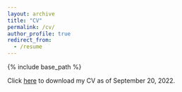 ```yaml
---
layout: archive
title: "CV"
permalink: /cv/
author_profile: true
redirect_from:
  - /resume
---
```


{% include base_path %}

Click [here](https://drive.google.com/file/d/1_njKJVeTfKiMmX9JsJF69ZlmeaOr_3Ch/view?usp=sharing) to download my CV as of September 20, 2022.
